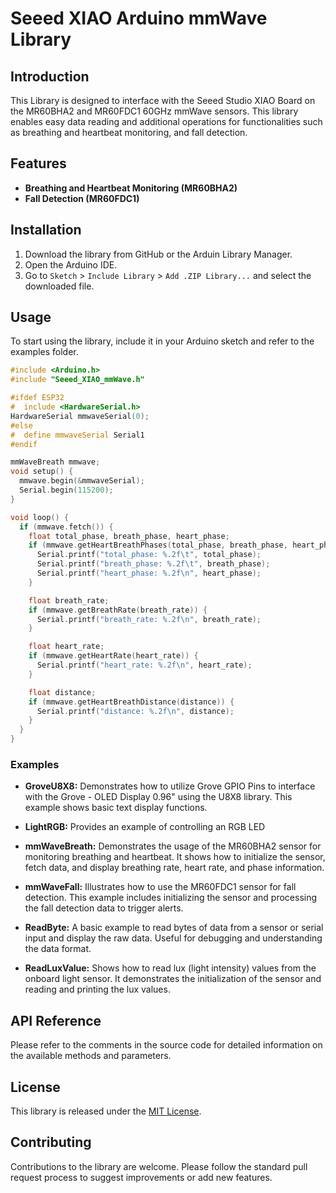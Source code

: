 # Seeed XIAO Arduino mmWave Library

## Introduction

This Library is designed to interface with the Seeed Studio XIAO Board on the MR60BHA2 and MR60FDC1 60GHz mmWave sensors. This library enables easy data reading and additional operations for functionalities such as breathing and heartbeat monitoring, and fall detection.

## Features

- **Breathing and Heartbeat Monitoring (MR60BHA2)**
- **Fall Detection (MR60FDC1)**

## Installation

1. Download the library from GitHub or the Arduin Library Manager.
2. Open the Arduino IDE.
3. Go to `Sketch` > `Include Library` > `Add .ZIP Library...` and select the downloaded file.

## Usage

To start using the library, include it in your Arduino sketch and refer to the examples folder.

```cpp
#include <Arduino.h>
#include "Seeed_XIAO_mmWave.h"

#ifdef ESP32
#  include <HardwareSerial.h>
HardwareSerial mmwaveSerial(0);
#else
#  define mmwaveSerial Serial1
#endif

mmWaveBreath mmwave;
void setup() {
  mmwave.begin(&mmwaveSerial);
  Serial.begin(115200);
}

void loop() {
  if (mmwave.fetch()) {
    float total_phase, breath_phase, heart_phase;
    if (mmwave.getHeartBreathPhases(total_phase, breath_phase, heart_phase)) {
      Serial.printf("total_phase: %.2f\t", total_phase);
      Serial.printf("breath_phase: %.2f\t", breath_phase);
      Serial.printf("heart_phase: %.2f\n", heart_phase);
    }

    float breath_rate;
    if (mmwave.getBreathRate(breath_rate)) {
      Serial.printf("breath_rate: %.2f\n", breath_rate);
    }

    float heart_rate;
    if (mmwave.getHeartRate(heart_rate)) {
      Serial.printf("heart_rate: %.2f\n", heart_rate);
    }

    float distance;
    if (mmwave.getHeartBreathDistance(distance)) {
      Serial.printf("distance: %.2f\n", distance);
    }
  }
}
```

### Examples

- **GroveU8X8:** Demonstrates how to utilize Grove GPIO Pins to interface with the Grove - OLED Display 0.96" using the U8X8 library. This example shows basic text display functions.

- **LightRGB:** Provides an example of controlling an RGB LED

- **mmWaveBreath:** Demonstrates the usage of the MR60BHA2 sensor for monitoring breathing and heartbeat. It shows how to initialize the sensor, fetch data, and display breathing rate, heart rate, and phase information.

- **mmWaveFall:** Illustrates how to use the MR60FDC1 sensor for fall detection. This example includes initializing the sensor and processing the fall detection data to trigger alerts.

- **ReadByte:** A basic example to read bytes of data from a sensor or serial input and display the raw data. Useful for debugging and understanding the data format.

- **ReadLuxValue:** Shows how to read lux (light intensity) values from the onboard light sensor. It demonstrates the initialization of the sensor and reading and printing the lux values.

## API Reference

Please refer to the comments in the source code for detailed information on the available methods and parameters.

## License

This library is released under the [MIT License](https://github.com/love4yzp/Seeed-mmWave-library/blob/main/LICENSE).

## Contributing
Contributions to the library are welcome. Please follow the standard pull request process to suggest improvements or add new features.